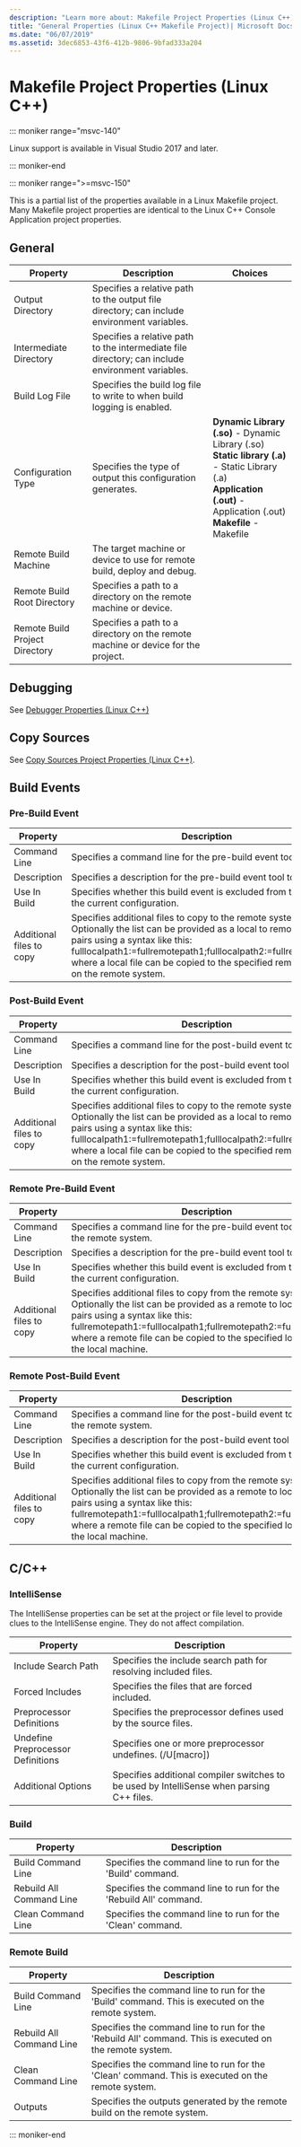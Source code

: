 ```yaml
---
description: "Learn more about: Makefile Project Properties (Linux C++)"
title: "General Properties (Linux C++ Makefile Project)| Microsoft Docs"
ms.date: "06/07/2019"
ms.assetid: 3dec6853-43f6-412b-9806-9bfad333a204
---
```

# Makefile Project Properties (Linux C++)

::: moniker range="msvc-140"

Linux support is available in Visual Studio 2017 and later.

::: moniker-end

::: moniker range=">=msvc-150"

This is a partial list of the properties available in a Linux Makefile project. Many Makefile project properties are identical to the Linux C++ Console Application project properties.

## General

| Property | Description | Choices |
|--|--|--|
| Output Directory | Specifies a relative path to the output file directory; can include environment variables. |
| Intermediate Directory | Specifies a relative path to the intermediate file directory; can include environment variables. |
| Build Log File | Specifies the build log file to write to when build logging is enabled. |
| Configuration Type | Specifies the type of output this configuration generates. | **Dynamic Library (.so)** - Dynamic Library (.so)<br>**Static library (.a)** - Static Library (.a)<br>**Application (.out)** - Application (.out)<br>**Makefile** - Makefile<br> |
| Remote Build Machine | The target machine or device to use for remote build, deploy and debug. |
| Remote Build Root Directory | Specifies a path to a directory on the remote machine or device. |
| Remote Build Project Directory | Specifies a path to a directory on the remote machine or device for the project. |

## Debugging

See [Debugger Properties (Linux C++)](debugging-linux.md)

## Copy Sources

See [Copy Sources Project Properties (Linux C++)](copy-sources-project.md).

## Build Events

### Pre-Build Event

| Property | Description |
|--|--|
| Command Line | Specifies a command line for the pre-build event tool to run. |
| Description | Specifies a description for the pre-build event tool to display. |
| Use In Build | Specifies whether this build event is excluded from the build for the current configuration. |
| Additional files to copy | Specifies additional files to copy to the remote system. Optionally the list can be provided as a local to remote mapping pairs using a syntax like this: fulllocalpath1:=fullremotepath1;fulllocalpath2:=fullremotepath2, where a local file can be copied to the specified remote location on the remote system. |

### Post-Build Event

| Property | Description |
|--|--|
| Command Line | Specifies a command line for the post-build event tool to run. |
| Description | Specifies a description for the post-build event tool to display. |
| Use In Build | Specifies whether this build event is excluded from the build for the current configuration. |
| Additional files to copy | Specifies additional files to copy to the remote system. Optionally the list can be provided as a local to remote mapping pairs using a syntax like this: fulllocalpath1:=fullremotepath1;fulllocalpath2:=fullremotepath2, where a local file can be copied to the specified remote location on the remote system. |

### Remote Pre-Build Event

| Property | Description |
|--|--|
| Command Line | Specifies a command line for the pre-build event tool to run on the remote system. |
| Description | Specifies a description for the pre-build event tool to display. |
| Use In Build | Specifies whether this build event is excluded from the build for the current configuration. |
| Additional files to copy | Specifies additional files to copy from the remote system. Optionally the list can be provided as a remote to local mapping pairs using a syntax like this: fullremotepath1:=fulllocalpath1;fullremotepath2:=fulllocalpath2, where a remote file can be copied to the specified location on the local machine. |

### Remote Post-Build Event

| Property | Description |
|--|--|
| Command Line | Specifies a command line for the post-build event tool to run on the remote system. |
| Description | Specifies a description for the post-build event tool to display. |
| Use In Build | Specifies whether this build event is excluded from the build for the current configuration. |
| Additional files to copy | Specifies additional files to copy from the remote system. Optionally the list can be provided as a remote to local mapping pairs using a syntax like this: fullremotepath1:=fulllocalpath1;fullremotepath2:=fulllocalpath2, where a remote file can be copied to the specified location on the local machine. |

## C/C++

### IntelliSense

The IntelliSense properties can be set at the project or file level to provide clues to the IntelliSense engine. They do not affect compilation.

| Property | Description |
|--|--|
| Include Search Path | Specifies the include search path for resolving included files. |
| Forced Includes | Specifies the files that are forced included. |
| Preprocessor Definitions | Specifies the preprocessor defines used by the source files. |
| Undefine Preprocessor Definitions | Specifies one or more preprocessor undefines.     (/U[macro]) |
| Additional Options | Specifies additional compiler switches to be used by IntelliSense when parsing C++ files. |

### Build

| Property | Description |
|--|--|
| Build Command Line | Specifies the command line to run for the 'Build' command. |
| Rebuild All Command Line | Specifies the command line to run for the 'Rebuild All' command. |
| Clean Command Line | Specifies the command line to run for the 'Clean' command. |

### Remote Build

| Property | Description |
|--|--|
| Build Command Line | Specifies the command line to run for the 'Build' command. This is executed on the remote system. |
| Rebuild All Command Line | Specifies the command line to run for the 'Rebuild All' command. This is executed on the remote system. |
| Clean Command Line | Specifies the command line to run for the 'Clean' command. This is executed on the remote system. |
| Outputs | Specifies the outputs generated by the remote build on the remote system. |

::: moniker-end

